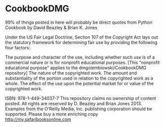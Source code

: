# CookbookDMG
99% of things posted in here will probably be direct quotes from Python Cookbook by David Beazley & Brian K. Jones 

Under the US Fair Legal Doctrine, Section 107 of the Copyright Act lays out the statutory framework for determining fair use by providing the following four factors:

The purpose and character of the use, including whether such use is of a commercial nature or is for nonprofit educational purposes. [This "nonprofit educational purpose" applies to the dmgolembiowski/CookbookDMG repository]
The nature of the copyrighted work.
The amount and substantiality of the portion used in relation to the copyrighted work as a whole.
The effect of the use upon the potential market for or value of the copyrighted work.

ISBN: 978-1-449-34037-7
This repository claims no ownership of content posted.
All rights are reserved by D. Beazley and Brian Jones 2013.
Examples from the O'Reilly Media, Inc. publishing corporation should be supported.
Please buy a more enriching copy http://my.safaribooksonline.com
